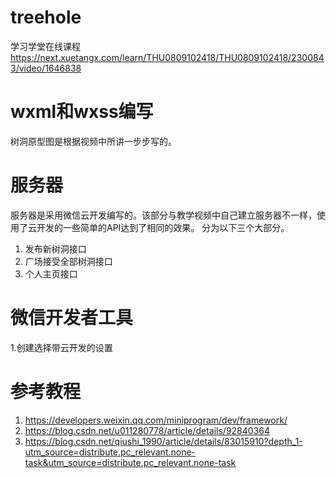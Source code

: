# treehole

学习学堂在线课程  
https://next.xuetangx.com/learn/THU0809102418/THU0809102418/2300843/video/1646838

# wxml和wxss编写
树洞原型图是根据视频中所讲一步步写的。
# 服务器
服务器是采用微信云开发编写的。该部分与教学视频中自己建立服务器不一样，使用了云开发的一些简单的API达到了相同的效果。
分为以下三个大部分。

1. 发布新树洞接口
2. 广场接受全部树洞接口
3. 个人主页接口

# 微信开发者工具
1.创建选择带云开发的设置



# 参考教程
1. https://developers.weixin.qq.com/miniprogram/dev/framework/
2. https://blog.csdn.net/u011280778/article/details/92840364
3. https://blog.csdn.net/qiushi_1990/article/details/83015910?depth_1-utm_source=distribute.pc_relevant.none-task&utm_source=distribute.pc_relevant.none-task

